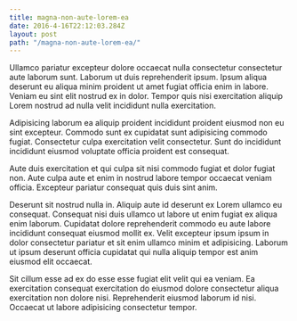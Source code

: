 ```yaml
---
title: magna-non-aute-lorem-ea
date: 2016-4-16T22:12:03.284Z
layout: post
path: "/magna-non-aute-lorem-ea/"
---
```


Ullamco pariatur excepteur dolore occaecat nulla consectetur consectetur aute laborum sunt. Laborum ut duis reprehenderit ipsum. Ipsum aliqua deserunt eu aliqua minim proident ut amet fugiat officia enim in labore. Veniam eu sint elit nostrud ex in dolor. Tempor quis nisi exercitation aliquip Lorem nostrud ad nulla velit incididunt nulla exercitation.

Adipisicing laborum ea aliquip proident incididunt proident eiusmod non eu sint excepteur. Commodo sunt ex cupidatat sunt adipisicing commodo fugiat. Consectetur culpa exercitation velit consectetur. Sunt do incididunt incididunt eiusmod voluptate officia proident est consequat.

Aute duis exercitation et qui culpa sit nisi commodo fugiat et dolor fugiat non. Aute culpa aute et enim in nostrud labore tempor occaecat veniam officia. Excepteur pariatur consequat quis duis sint anim.

Deserunt sit nostrud nulla in. Aliquip aute id deserunt ex Lorem ullamco eu consequat. Consequat nisi duis ullamco ut labore ut enim fugiat ex aliqua enim laborum. Cupidatat dolore reprehenderit commodo eu aute labore incididunt consequat eiusmod mollit ex. Velit excepteur ipsum ipsum in dolor consectetur pariatur et sit enim ullamco minim et adipisicing. Laborum ut ipsum deserunt officia cupidatat qui nulla aliquip tempor est anim eiusmod elit occaecat.

Sit cillum esse ad ex do esse esse fugiat elit velit qui ea veniam. Ea exercitation consequat exercitation do eiusmod dolore consectetur aliqua exercitation non dolore nisi. Reprehenderit eiusmod laborum id nisi. Occaecat ut labore adipisicing consectetur tempor.